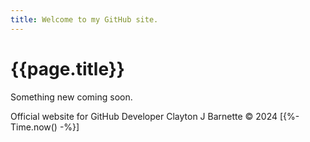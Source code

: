 ```yaml
---
title: Welcome to my GitHub site.
---
```

# {{page.title}}

Something new coming soon.

Official website for  GitHub Developer Clayton J Barnette &copy; 2024 [{%- Time.now() -%}]
